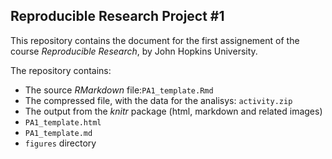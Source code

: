## Reproducible Research Project #1

This repository contains the document for the first assignement of the course *Reproducible Research*, by John Hopkins University.

The repository contains:

*   The source *RMarkdown* file:`PA1_template.Rmd`
*   The compressed file, with the data for the analisys: `activity.zip`
*   The output from the *knitr* package (html, markdown and related images) 
  *   `PA1_template.html`
  *   `PA1_template.md`
  *   `figures` directory
